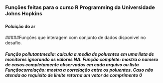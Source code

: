 ### Funções feitas para o curso R Programming da Universidade Johns Hopkins <h3>

#### Poluição do ar <h4>
#####Funções que interagem com conjunto de dados disponivel no desafio. <h5>
  *Função* pollutantmedia: calcula a media de poluentes em uma lista de monitores ignorando os valores NA.
  *Função* complete: mostra o numero de casos completamente observados em cada arquivo ou lista
  *Função*correlação: mostra a correlação entre os poluentes. Caso não atenda ao requisito de limite retorna um vetor de comprimento 0
